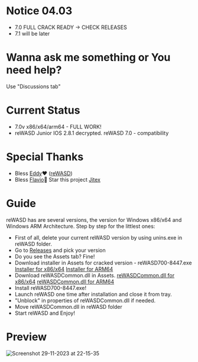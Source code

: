 # Notice 04.03
- 7.0 FULL CRACK READY -> CHECK RELEASES
- 7.1 will be later

# Wanna ask me something or You need help?
Use "Discussions tab"

# Current Status
- 7.0v x86/x64/arm64 - FULL WORK!
- reWASD Junior IOS 2.8.1 decrypted. reWASD 7.0 - compatibility

# Special Thanks
- Bless [Eddy](https://github.com/RedDot-3ND7355)❤️ ([reWASD](https://github.com/RedDot-3ND7355/reWASD))
- Bless [Flavio](https://github.com/Hitmasu)💪 Star this project [Jitex](https://github.com/Hitmasu/Jitex)

# Guide
reWASD has are several versions, the version for Windows x86/x64 and Windows ARM Architecture.
Step by step for the littlest ones:
- First of all, delete your current reWASD version by using unins.exe in reWASD folder.
- Go to [Releases](https://github.com/EugeneSunrise/reWASD/releases) and pick your version
- Do you see the Assets tab? Fine!
- Download installer in Assets for cracked version - reWASD700-8447.exe [Installer for x86/x64](https://github.com/EugeneSunrise/reWASD/releases/download/7.0X86FULL/reWASD700-8447.exe)    [Installer for ARM64](https://github.com/EugeneSunrise/reWASD/releases/download/7.0FullArm/reWASD700-8378.ARM.exe)
- Download reWASDCommon.dll in Assets. [reWASDCommon.dll for x86/x64](https://github.com/EugeneSunrise/reWASD/releases/download/7.0X86FULL/reWASDCommon.dll)    [reWASDCommon.dll for ARM64](https://github.com/EugeneSunrise/reWASD/releases/download/7.0FullArm/reWASDCommon.dll)
- Install reWASD700-8447.exe!
- Launch reWASD one time after installation and close it from tray.
- "Unblock" in properties of reWASDCommon.dll if needed. 
- Move reWASDCommon.dll in reWASD folder
- Start reWASD and Enjoy!

# Preview
![Screenshot 29-11-2023 at 22-15-35](https://github.com/EugeneSunrise/reWASD/assets/56397706/1d3e6290-73b2-4d19-a826-17667841aaed)
